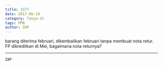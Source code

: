 ```yaml
---
title: 3377
date: 2017-06-19
category: Tanya-SC
tags: PPN
author: ZAP
---
```


barang diterima februari, dikembalikan februari tanpa membuat nota retur. FP dikreditkan di Mei, bagaimana nota returnya?

---



`ZAP`
